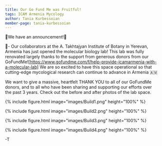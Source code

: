 ```yaml
---
title: Our Go Fund Me was Fruitful!
tags: ICAM Armenia Mycology
author: Tania Kurbessoian
member-page: tania-kurbessoian
---
```


🍄We have an announcement!🍄

🍄- Our collaborators at the A. Takhtajyan Institute of Botany in Yerevan, Armenia has just opened the molecular biology lab!
This lab was fully renovated largely thanks to the support from generous donors from our GoFundMe![https://www.gofundme.com/f/help-provide-icamarmenia-with-a-molecular-lab]
We are so excited to have this space operational so that cutting-edge mycological research can continue to advance in Armenia 🇦🇲

We want to give a massive, heartfelt THANK YOU to all of our GoFundMe donors, and to all who have been sharing and supporting our efforts over the past 3 years.
Check out the before and after photos of the lab space.

{%
  include figure.html
  image="images/Build1.png"
  height="100%"
%}

{%
  include figure.html
  image="images/Build2.png"
  height="100%"
%}

{%
  include figure.html
  image="images/Build3.png"
  height="100%"
%}

{%
  include figure.html
  image="images/Build4.png"
  height="100%"
%}

-T
